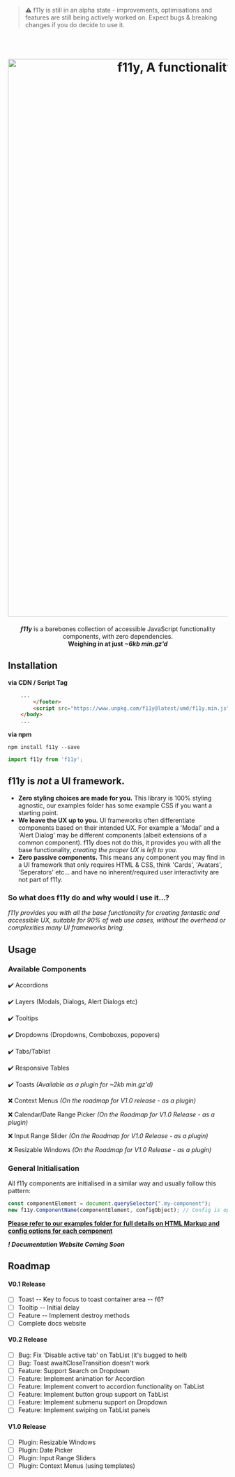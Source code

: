 > ⚠️ f11y is still in an alpha state - improvements, optimisations and features are still being actively worked on. Expect bugs & breaking changes if you do decide to use it.


</br>
<h1 align="center">
    <img alt="f11y, A functionality component library for pure JavaScript" width="1280" title="f11y" src="https://i.ibb.co/Bcw2YM2/f11y-header.jpg">
</h1>
<p align="center"><strong><em>f11y</em></strong> is a barebones collection of accessible JavaScript functionality components, with zero dependencies. <br><strong>Weighing in at just <em>~6kb min.gz'd</em></strong></p>

## Installation
**via CDN / Script Tag**
```html
    ...
        </footer>
        <script src="https://www.unpkg.com/f11y@latest/umd/f11y.min.js"></script>
    </body>
    ...
```

**via npm**
```shell
npm install f11y --save
```
```js filename="app.js"
import f11y from 'f11y';
```

## f11y is ***not*** a UI framework.
* **Zero styling choices are made for you.** This library is 100% styling agnostic, our examples folder has some example CSS if you want a starting point.
* **We leave the UX up to you.** UI frameworks often differentiate components based on their intended UX. For example a 'Modal' and a 'Alert Dialog' may be different components (albeit extensions of a common component). f11y does not do this, it provides you with all the base functionality, *creating the proper UX is left to you.*
* **Zero passive components.** This means any component you may find in a UI framework that only requires HTML & CSS, think 'Cards', 'Avatars', 'Seperators' etc... and have no inherent/required user interactivity are not part of f11y.

### So what does f11y do and why would I use it...?
*f11y provides you with all the base functionality for creating fantastic and accessible UX, suitable for 90% of web use cases, without the overhead or complexities many UI frameworks bring.*

## Usage 

### Available Components
✔️ Accordions

✔️ Layers (Modals, Dialogs, Alert Dialogs etc)

✔️ Tooltips

✔️ Dropdowns (Dropdowns, Comboboxes, popovers)

✔️ Tabs/Tablist

✔️ Responsive Tables

✔️ Toasts *(Available as a plugin for ~2kb min.gz'd)*

❌ Context Menus *(On the roadmap for V1.0 release - as a plugin)*

❌ Calendar/Date Range Picker *(On the Roadmap for V1.0 Release - as a plugin)*

❌ Input Range Slider *(On the Roadmap for V1.0 Release - as a plugin)*

❌ Resizable Windows *(On the Roadmap for V1.0 Release - as a plugin)*


### General Initialisation
All f11y components are initialised in a similar way and usually follow this pattern:
```js filename="app.js"
const componentElement = document.querySelector(".my-component");
new f11y.ComponentName(componentElement, configObject); // Config is optional in all components
```
**[Please refer to our examples folder for full details on HTML Markup and config options for each component](examples/Accordion.md)**

***! Documentation Website Coming Soon***

## Roadmap
#### V0.1 Release
- [ ] Toast -- Key to focus to toast container area -- f6?
- [ ] Tooltip -- Initial delay
- [ ] Feature -- Implement destroy methods
- [ ] Complete docs website

#### V0.2 Release
- [ ] Bug: Fix 'Disable active tab' on TabList (it's bugged to hell)
- [ ] Bug: Toast awaitCloseTransition doesn't work
- [ ] Feature: Support Search on Dropdown
- [ ] Feature: Implement animation for Accordion
- [ ] Feature: Implement convert to accordion functionality on TabList
- [ ] Feature: Implement button group support on TabList
- [ ] Feature: Implement submenu support on Dropdown
- [ ] Feature: Implement swiping on TabList panels
 
#### V1.0 Release
- [ ] Plugin: Resizable Windows
- [ ] Plugin: Date Picker
- [ ] Plugin: Input Range Sliders
- [ ] Plugin: Context Menus (using templates)